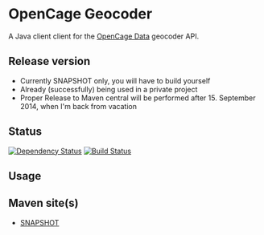 # OpenCage Geocoder

A Java client client for the [OpenCage Data](http://www.opencagedata.com/)
geocoder API.

## Release version

* Currently SNAPSHOT only, you will have to build yourself
* Already (successfully) being used in a private project
* Proper Release to Maven central will be performed after 15. September 2014, when I'm back from vacation

## Status
[![Dependency Status](https://www.versioneye.com/user/projects/54f58faf4f31083e1b001136/badge.svg?style=flat)](https://www.versioneye.com/user/projects/54f58faf4f31083e1b001136)
[![Build Status](https://jenkins.ci.cloudbees.com/buildStatus/icon?job=plugins/transifex-plugin)](https://tandogan.ci.cloudbees.com/job/java-opencage-geocoder/)


## Usage


## Maven site(s)
* [SNAPSHOT](http://hakan42.github.io/java-opencage-geocoder/site/0.1.0-SNAPSHOT/)
